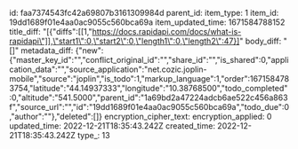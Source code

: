 id: faa7374543fc42a69807b3161309984d
parent_id: 
item_type: 1
item_id: 19dd1689f01e4aa0ac9055c560bca69a
item_updated_time: 1671584788152
title_diff: "[{\"diffs\":[[1,\"https://docs.rapidapi.com/docs/what-is-rapidapi\"]],\"start1\":0,\"start2\":0,\"length1\":0,\"length2\":47}]"
body_diff: "[]"
metadata_diff: {"new":{"master_key_id":"","conflict_original_id":"","share_id":"","is_shared":0,"application_data":"","source_application":"net.cozic.joplin-mobile","source":"joplin","is_todo":1,"markup_language":1,"order":1671584783754,"latitude":"44.14937333","longitude":"10.38768500","todo_completed":0,"altitude":"541.5000","parent_id":"1a69bd2a47224adcb6ae522c456a863f","source_url":"","id":"19dd1689f01e4aa0ac9055c560bca69a","todo_due":0,"author":""},"deleted":[]}
encryption_cipher_text: 
encryption_applied: 0
updated_time: 2022-12-21T18:35:43.242Z
created_time: 2022-12-21T18:35:43.242Z
type_: 13